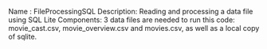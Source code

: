 Name : FileProcessingSQL
Description: Reading and processing a data file using SQL Lite
Components: 3 data files are needed to run this code: movie_cast.csv, movie_overview.csv and movies.csv, as well as a local copy of sqlite.

